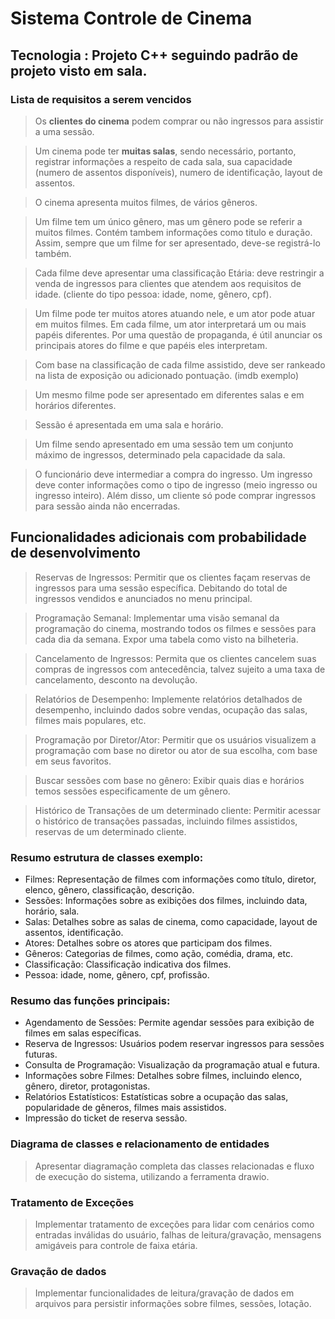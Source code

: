 # Sistema Controle de Cinema

## Tecnologia : Projeto C++ seguindo padrão de projeto visto em sala. 

### Lista de requisitos a serem vencidos

> Os **clientes do cinema** podem comprar ou não ingressos para assistir a uma sessão.

> Um cinema pode ter **muitas salas**, sendo necessário, portanto, registrar informações a respeito de cada sala, sua capacidade (numero de assentos disponíveis), numero de identificação,  layout de assentos.

> O cinema apresenta muitos filmes, de vários gêneros.  

> Um filme tem um único gênero, mas um gênero pode se referir a muitos filmes. Contém tambem informações como titulo e duração. Assim, sempre que um filme for ser apresentado, deve-se registrá-lo também.

> Cada filme deve apresentar uma classificação Etária: deve restringir a venda de ingressos para clientes que atendem aos requisitos de idade. (cliente do tipo pessoa: idade, nome, gênero, cpf).

> Um filme pode ter muitos atores atuando nele, e um ator pode atuar em muitos filmes. Em cada filme, um ator interpretará um ou mais papéis diferentes. Por uma questão de propaganda, é útil anunciar os principais atores do filme e que papéis eles interpretam.

> Com base na classificação de cada filme assistido, deve ser rankeado na lista de exposição ou adicionado pontuação. (imdb exemplo)

> Um mesmo filme pode ser apresentado em diferentes salas e em horários diferentes.

> Sessão é apresentada em uma sala e horário.

> Um filme sendo apresentado em uma sessão tem um conjunto máximo de ingressos, determinado pela capacidade da sala.

> O funcionário deve intermediar a compra do ingresso. Um ingresso deve conter informações como o tipo de ingresso (meio ingresso ou ingresso inteiro). Além disso, um cliente só pode comprar ingressos para sessão ainda não encerradas.


## Funcionalidades adicionais com probabilidade de desenvolvimento

> Reservas de Ingressos: Permitir que os clientes façam reservas de ingressos para uma sessão específica. Debitando do total de ingressos vendidos e anunciados no menu principal.

> Programação Semanal: Implementar uma visão semanal da programação do cinema, mostrando todos os filmes e sessões para cada dia da semana. Expor uma tabela como visto na bilheteria. 

> Cancelamento de Ingressos: Permita que os clientes cancelem suas compras de ingressos com antecedência, talvez sujeito a uma taxa de cancelamento, desconto na devolução.

> Relatórios de Desempenho: Implemente relatórios detalhados de desempenho, incluindo dados sobre vendas, ocupação das salas, filmes mais populares, etc.

> Programação por Diretor/Ator: Permitir que os usuários visualizem a programação com base no diretor ou ator de sua escolha, com base em seus favoritos. 

> Buscar sessões com base no gênero: Exibir quais dias e horários temos sessões especificamente de um gênero. 

> Histórico de Transações de um determinado cliente: Permitir acessar o histórico de transações passadas, incluindo filmes assistidos, reservas de um determinado cliente.

### Resumo estrutura de classes exemplo:

- Filmes: Representação de filmes com informações como título, diretor, elenco, gênero, classificação, descrição.
- Sessões: Informações sobre as exibições dos filmes, incluindo data, horário, sala.
- Salas: Detalhes sobre as salas de cinema, como capacidade, layout de assentos, identificação.
- Atores: Detalhes sobre os atores que participam dos filmes.
- Gêneros: Categorias de filmes, como ação, comédia, drama, etc.
- Classificação: Classificação indicativa dos filmes.
- Pessoa: idade, nome, gênero, cpf, profissão. 

### Resumo das funções principais:

- Agendamento de Sessões: Permite agendar sessões para exibição de filmes em salas específicas.
- Reserva de Ingressos: Usuários podem reservar ingressos para sessões futuras.
- Consulta de Programação: Visualização da programação atual e futura.
- Informações sobre Filmes: Detalhes sobre filmes, incluindo elenco, gênero, diretor, protagonistas.
- Relatórios Estatísticos: Estatísticas sobre a ocupação das salas, popularidade de gêneros, filmes mais assistidos.
- Impressão do ticket de reserva sessão.

### Diagrama de classes e relacionamento de entidades
> Apresentar diagramação completa das classes relacionadas e fluxo de execução do sistema, utilizando a ferramenta drawio.

### Tratamento de Exceções
> Implementar tratamento de exceções para lidar com cenários como entradas inválidas do usuário, falhas de leitura/gravação, mensagens amigáveis para controle de faixa etária.

### Gravação de dados

> Implementar funcionalidades de leitura/gravação de dados em arquivos para persistir informações sobre filmes, sessões, lotação.

